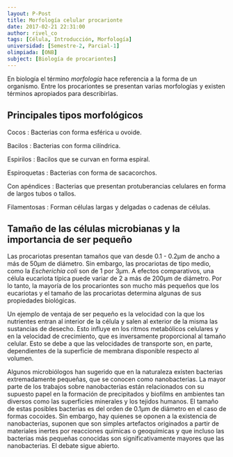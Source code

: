 ```yaml
---
layout: P-Post
title: Morfología celular procarionte
date: 2017-02-21 22:31:00
author: rivel_co
tags: [Célula, Introducción, Morfología]
universidad: [Semestre-2, Parcial-1]
olimpiada: [ONB]
subject: [Biología de procariontes]
---
```


En biología el término *morfología* hace referencia a la forma de un organismo. Entre los procariontes se presentan varias morfologías y existen términos apropiados para describirlas.

## Principales tipos morfológicos

Cocos
 : Bacterias con forma esférica u ovoide.

Bacilos
 : Bacterias con forma cilíndrica.

Espirilos
 : Bacilos que se curvan en forma espiral.

Espiroquetas
 : Bacterias con forma de sacacorchos.

Con apéndices
 : Bacterias que presentan protuberancias celulares en forma de largos tubos o tallos.

Filamentosas
 : Forman células largas y delgadas o cadenas de células.

## Tamaño de las células microbianas y la importancia de ser pequeño

Las procariotas presentan tamaños que van desde 0.1 - 0.2µm de ancho a más de 50µm de diámetro. Sin embargo, las procariotas de tipo medio, como la *Escherichia coli* son de 1 por 3µm. A efectos comparativos, una célula eucariota típica puede variar de 2 a más de 200µm de diámetro. Por lo tanto, la mayoría de los procariontes son mucho más pequeños que los eucariotas y el tamaño de las procariotas determina algunas de sus propiedades biológicas.

Un ejemplo de ventaja de ser pequeño es la velocidad con la que los nutrientes entran al interior de la célula y salen al exterior de la misma las sustancias de desecho. Esto influye en los ritmos metabólicos celulares y en la velocidad de crecimiento, que es inversamente proporcional al tamaño celular. Esto se debe a que las velocidades de transporte son, en parte, dependientes de la superficie de membrana disponible respecto al volumen.

Algunos microbiólogos han sugerido que en la naturaleza existen bacterias extremadamente pequeñas, que se conocen como nanobacterias. La mayor parte de los trabajos sobre nanobacterias están relacionados con su supuesto papel en la formación de precipitados y biofilms en ambientes tan diversos como las superficies minerales y los tejidos humanos. El tamaño de estas posibles bacterias es del orden de 0.1µm de diámetro en el caso de formas cocoides. Sin embargo, hay quienes se oponen a la existencia de nanobacterias, suponen que son simples artefactos originados a partir de materiales inertes por reacciones químicas o geoquímicas y que incluso las bacterias más pequeñas conocidas son significativamente mayores que las nanobacterias. El debate sigue abierto.


